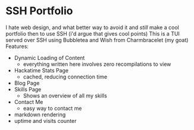 # SSH Portfolio
I hate web design, and what better way to avoid it and _still_ make a cool portfolio then to use SSH (i'd argue that gives cool points)
This is a TUI served over SSH using Bubbletea and Wish from Charmbracelet (my goat)
Features:
- Dynamic Loading of Content
  - everything written here involves zero recompilations to view
- Hackatime Stats Page
  - cached, reducing connection time
- Blog Page
- Skills Page
  - Shows an overview of all my skills
- Contact Me
  - easy way to contact me
- markdown rendering
- uptime and visits counter